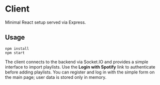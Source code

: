 # Client

Minimal React setup served via Express.

## Usage

```
npm install
npm start
```

The client connects to the backend via Socket.IO and provides a simple interface
to import playlists. Use the **Login with Spotify** link to authenticate before
adding playlists. You can register and log in with the simple form on the main
page; user data is stored only in memory.
